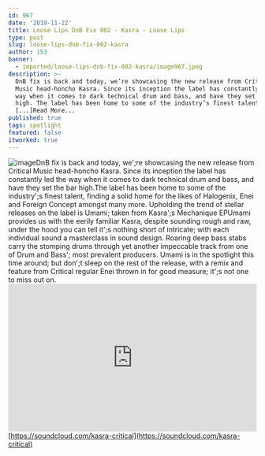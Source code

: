 ```yaml
---
id: 967
date: '2019-11-22'
title: Loose Lips DnB Fix 002 - Kasra - Loose Lips
type: post
slug: loose-lips-dnb-fix-002-kasra
author: 153
banner:
  - imported/loose-lips-dnb-fix-002-kasra/image967.jpeg
description: >-
  DnB fix is back and today, we’re showcasing the new release from Critical
  Music head-honcho Kasra. Since its inception the label has constantly led the
  way when it comes to dark technical drum and bass, and have they set the bar
  high. The label has been home to some of the industry’s finest talent, finding
  [...]Read More...
published: true
tags: spotlight
featured: false
itworked: true
---
```

![image](../imported/loose-lips-dnb-fix-002-kasra/image967.jpeg)DnB fix is back and today, we';re showcasing the new release from Critical Music head-honcho Kasra. Since its inception the label has constantly led the way when it comes to dark technical drum and bass, and have they set the bar high.The label has been home to some of the industry';s finest talent, finding a solid home for the likes of Halogenix, Enei and Foreign Concept amongst many more. Upholding the trend of stellar releases on the label is Umami; taken from Kasra';s Mechanique EPUmami provides us with the eerily familiar Kasra, despite sounding rough and raw, under the hood you can tell it';s nothing short of intricate; with each individual sound a masterclass in sound design. Roaring deep bass stabs carry the stomping drums through yet another impeccable track from one of Drum and Bass'; most prevalent producers. Umami is in the spotlight this time around; but don';t sleep on the rest of the release, with a remix and feature from Critical regular Enei thrown in for good measure; it';s not one to miss out on.<iframe width='100%' height='300' scrolling='no' frameborder='no' allow='autoplay' src='https://w.soundcloud.com/player/?url=https%3A//api.soundcloud.com/tracks/712785640&color=%23ff5500&auto_play=false&hide_related=false&show_comments=true&show_user=true&show_reposts=false&show_teaser=true&visual=true'></iframe>[](https://soundcloud.com/kasra-critical)[https://soundcloud.com/kasra-critical](https://soundcloud.com/kasra-critical)